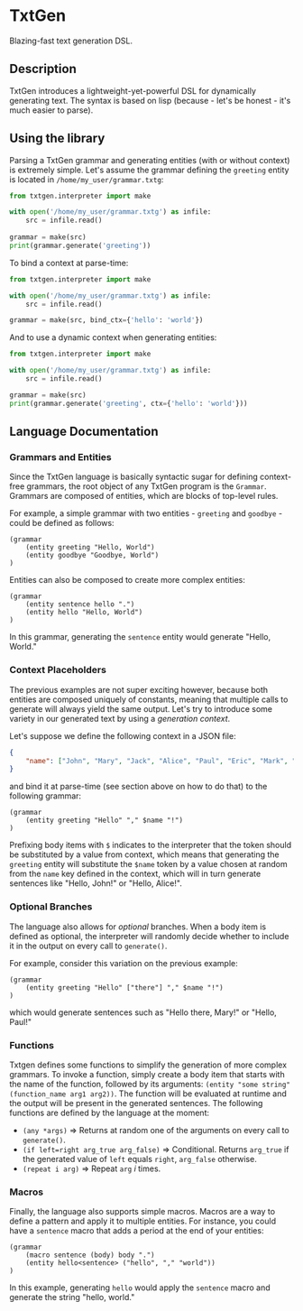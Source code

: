 # TxtGen
Blazing-fast text generation DSL.

## Description
TxtGen introduces a lightweight-yet-powerful DSL for dynamically generating text. The syntax is based on lisp 
(because - let's be honest - it's much easier to parse).

## Using the library
Parsing a TxtGen grammar and generating entities (with or without context) is extremely simple. Let's assume the
grammar defining the `greeting` entity is located in `/home/my_user/grammar.txtg`:

```python
from txtgen.interpreter import make

with open('/home/my_user/grammar.txtg') as infile:
    src = infile.read()
    
grammar = make(src)
print(grammar.generate('greeting'))
```

To bind a context at parse-time:
```python
from txtgen.interpreter import make

with open('/home/my_user/grammar.txtg') as infile:
    src = infile.read()

grammar = make(src, bind_ctx={'hello': 'world'})
```

And to use a dynamic context when generating entities:
```python
from txtgen.interpreter import make

with open('/home/my_user/grammar.txtg') as infile:
    src = infile.read()

grammar = make(src)
print(grammar.generate('greeting', ctx={'hello': 'world'}))
```

## Language Documentation

### Grammars and Entities
Since the TxtGen language is basically syntactic sugar for defining context-free grammars, the root object of any
TxtGen program is the `Grammar`. Grammars are composed of entities, which are blocks of top-level rules. 

For example, a simple grammar with two entities - `greeting` and `goodbye` - could be defined as follows:

```
(grammar
    (entity greeting "Hello, World")
    (entity goodbye "Goodbye, World")
)
```

Entities can also be composed to create more complex entities:
```
(grammar
    (entity sentence hello ".")
    (entity hello "Hello, World")
)
```

In this grammar, generating the `sentence` entity would generate "Hello, World."

### Context Placeholders
The previous examples are not super exciting however, because both entities are composed uniquely of constants,
meaning that multiple calls to generate will always yield the same output. Let's try to introduce some variety
in our generated text by using a *generation context*.

Let's suppose we define the following context in a JSON file:
```json
{
    "name": ["John", "Mary", "Jack", "Alice", "Paul", "Eric", "Mark", "Eve"]
}
```

and bind it at parse-time (see section above on how to do that) to the following grammar:
```
(grammar
    (entity greeting "Hello" "," $name "!")
)
```

Prefixing body items with `$` indicates to the interpreter that the token should be substituted by a value from context, 
which means that generating the `greeting` entity will substitute the `$name` token by a value chosen at random from 
the `name` key defined in the context, which will in turn generate sentences like "Hello, John!" or "Hello, Alice!".


### Optional Branches
The language also allows for _optional_ branches. When a body item is defined as optional, the interpreter will randomly
decide whether to include it in the output on every call to `generate()`.

For example, consider this variation on the previous example:
```
(grammar
    (entity greeting "Hello" ["there"] "," $name "!")
)
```

which would generate sentences such as "Hello there, Mary!" or "Hello, Paul!"

### Functions
Txtgen defines some functions to simplify the generation of more complex grammars. To invoke a function, simply 
create a body item that starts with the name of the function, followed by its arguments:
`(entity "some string" (function_name arg1 arg2))`. The function will be evaluated at runtime and the output
will be present in the generated sentences. The following functions are defined by the language at the moment:

* `(any *args)` => Returns at random one of the arguments on every call to `generate()`.
* `(if left=right arg_true arg_false)` => Conditional. Returns `arg_true` if the generated value of `left` 
    equals `right`, `arg_false` otherwise.
* `(repeat i arg)` => Repeat `arg` _i_ times.

### Macros
Finally, the language also supports simple macros. Macros are a way to define a pattern and apply it to multiple
entities. For instance, you could have a `sentence` macro that adds a period at the end of your entities:

```
(grammar
    (macro sentence (body) body ".")
    (entity hello<sentence> ("hello", "," "world"))
)
```

In this example, generating `hello` would apply the `sentence` macro and generate the string "hello, world."
